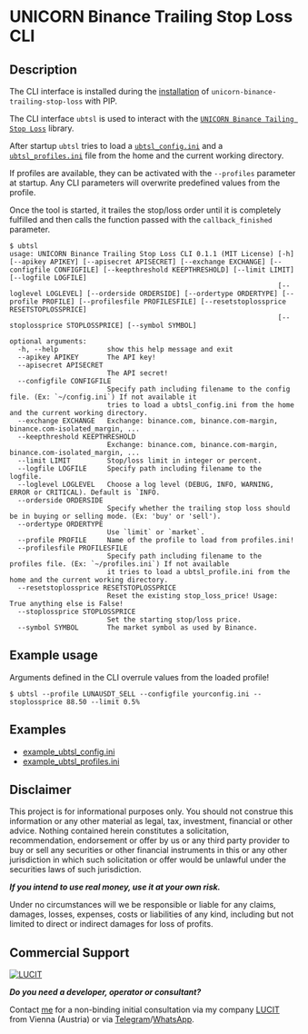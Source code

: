 # UNICORN Binance Trailing Stop Loss CLI
## Description
The CLI interface is installed during the 
[installation](https://unicorn-binance-trailing-stop-loss.docs.lucit.tech/README.html#a-wheel-and-a-source-file-of-the-latest-release-with-pip-from-pypi) 
of `unicorn-binance-trailing-stop-loss` with PIP.

The CLI interface `ubtsl` is used to interact with the 
[`UNICORN Binance Tailing Stop Loss`](https://www.lucit.tech/unicorn-binance-trailing-stop-loss.html) library.

After startup `ubtsl` tries to load a 
[`ubtsl_config.ini`](https://github.com/LUCIT-Systems-and-Development/unicorn-binance-trailing-stop-loss/blob/master/cli/example_ubtsl_config.ini) 
and a 
[`ubtsl_profiles.ini`](https://github.com/LUCIT-Systems-and-Development/unicorn-binance-trailing-stop-loss/blob/master/cli/example_ubtsl_profiles.ini) 
file from the home and the current working directory.

If profiles are available, they can be activated with the `--profiles` parameter at startup. Any CLI parameters will 
overwrite predefined values from the profile.

Once the tool is started, it trailes the stop/loss order until it is completely fulfilled and then calls the function 
passed with the `callback_finished` parameter.

```
$ ubtsl 
usage: UNICORN Binance Trailing Stop Loss CLI 0.1.1 (MIT License) [-h] [--apikey APIKEY] [--apisecret APISECRET] [--exchange EXCHANGE] [--configfile CONFIGFILE] [--keepthreshold KEEPTHRESHOLD] [--limit LIMIT] [--logfile LOGFILE]
                                                                  [--loglevel LOGLEVEL] [--orderside ORDERSIDE] [--ordertype ORDERTYPE] [--profile PROFILE] [--profilesfile PROFILESFILE] [--resetstoplossprice RESETSTOPLOSSPRICE]
                                                                  [--stoplossprice STOPLOSSPRICE] [--symbol SYMBOL]

optional arguments:
  -h, --help            show this help message and exit
  --apikey APIKEY       The API key!
  --apisecret APISECRET
                        The API secret!
  --configfile CONFIGFILE
                        Specify path including filename to the config file. (Ex: `~/config.ini`) If not available it 
                        tries to load a ubtsl_config.ini from the home and the current working directory.
  --exchange EXCHANGE   Exchange: binance.com, binance.com-margin, binance.com-isolated_margin, ...
  --keepthreshold KEEPTHRESHOLD
                        Exchange: binance.com, binance.com-margin, binance.com-isolated_margin, ...
  --limit LIMIT         Stop/loss limit in integer or percent.
  --logfile LOGFILE     Specify path including filename to the logfile.
  --loglevel LOGLEVEL   Choose a log level (DEBUG, INFO, WARNING, ERROR or CRITICAL). Default is `INFO.
  --orderside ORDERSIDE
                        Specify whether the trailing stop loss should be in buying or selling mode. (Ex: 'buy' or 'sell').
  --ordertype ORDERTYPE
                        Use `limit` or `market`.
  --profile PROFILE     Name of the profile to load from profiles.ini!
  --profilesfile PROFILESFILE
                        Specify path including filename to the profiles file. (Ex: `~/profiles.ini`) If not available 
                        it tries to load a ubtsl_profile.ini from the home and the current working directory.
  --resetstoplossprice RESETSTOPLOSSPRICE
                        Reset the existing stop_loss_price! Usage: True anything else is False!
  --stoplossprice STOPLOSSPRICE
                        Set the starting stop/loss price.
  --symbol SYMBOL       The market symbol as used by Binance.
```

## Example usage
Arguments defined in the CLI overrule values from the loaded profile!

```
$ ubtsl --profile LUNAUSDT_SELL --configfile yourconfig.ini --stoplossprice 88.50 --limit 0.5%
```

## Examples
- [example_ubtsl_config.ini](https://github.com/LUCIT-Systems-and-Development/unicorn-binance-trailing-stop-loss/blob/master/cli/example_ubtsl_config.ini)
- [example_ubtsl_profiles.ini](https://github.com/LUCIT-Systems-and-Development/unicorn-binance-trailing-stop-loss/blob/master/cli/example_ubtsl_profiles.ini)

## Disclaimer
This project is for informational purposes only. You should not construe this information or any other material as 
legal, tax, investment, financial or other advice. Nothing contained herein constitutes a solicitation, recommendation, 
endorsement or offer by us or any third party provider to buy or sell any securities or other financial instruments in 
this or any other jurisdiction in which such solicitation or offer would be unlawful under the securities laws of such 
jurisdiction.

***If you intend to use real money, use it at your own risk.***

Under no circumstances will we be responsible or liable for any claims, damages, losses, expenses, costs or liabilities 
of any kind, including but not limited to direct or indirect damages for loss of profits.

## Commercial Support
[![LUCIT](https://www.lucit.tech/files/images/logos/LUCIT-LOGO.png)](https://www.lucit.tech)

***Do you need a developer, operator or consultant?***

Contact [me](https://about.me/oliver-zehentleitner) for a non-binding initial consultation via my company 
[LUCIT](https://www.lucit.tech) from Vienna (Austria) or via [Telegram](https://t.me/LUCIT_OZ)/[WhatsApp](https://wa.me/436602456535).
